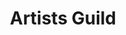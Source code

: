 ---
title: Artists Guild
address: 215 N Third Ave
city: Sturgeon Bay
state: Wisconsin
country: United States
phone: 920-743-9900
website: artistsguildonline.com
weburl: http://www.artistsguildonline.com
ecommerce: false
type: stores
---